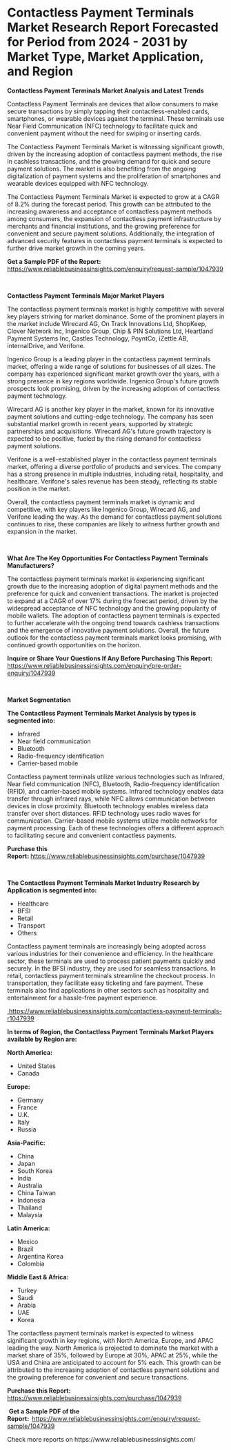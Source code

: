 <p><h1>Contactless Payment Terminals Market Research Report Forecasted for Period from 2024 -  2031 by Market Type, Market Application, and Region</h1></p><p><strong>Contactless Payment Terminals Market Analysis and Latest Trends</strong></p>
<p><p>Contactless Payment Terminals are devices that allow consumers to make secure transactions by simply tapping their contactless-enabled cards, smartphones, or wearable devices against the terminal. These terminals use Near Field Communication (NFC) technology to facilitate quick and convenient payment without the need for swiping or inserting cards. </p><p>The Contactless Payment Terminals Market is witnessing significant growth, driven by the increasing adoption of contactless payment methods, the rise in cashless transactions, and the growing demand for quick and secure payment solutions. The market is also benefiting from the ongoing digitalization of payment systems and the proliferation of smartphones and wearable devices equipped with NFC technology.</p><p>The Contactless Payment Terminals Market is expected to grow at a CAGR of 8.2% during the forecast period. This growth can be attributed to the increasing awareness and acceptance of contactless payment methods among consumers, the expansion of contactless payment infrastructure by merchants and financial institutions, and the growing preference for convenient and secure payment solutions. Additionally, the integration of advanced security features in contactless payment terminals is expected to further drive market growth in the coming years.</p></p>
<p><strong>Get a Sample PDF of the Report:&nbsp;</strong> <a href="https://www.reliablebusinessinsights.com/enquiry/request-sample/1047939">https://www.reliablebusinessinsights.com/enquiry/request-sample/1047939</a></p>
<p>&nbsp;</p>
<p><strong>Contactless Payment Terminals Major Market Players</strong></p>
<p><p>The contactless payment terminals market is highly competitive with several key players striving for market dominance. Some of the prominent players in the market include Wirecard AG, On Track Innovations Ltd, ShopKeep, Clover Network Inc, Ingenico Group, Chip & PIN Solutions Ltd, Heartland Payment Systems Inc, Castles Technology, PoyntCo, iZettle AB, internalDrive, and Verifone.</p><p>Ingenico Group is a leading player in the contactless payment terminals market, offering a wide range of solutions for businesses of all sizes. The company has experienced significant market growth over the years, with a strong presence in key regions worldwide. Ingenico Group's future growth prospects look promising, driven by the increasing adoption of contactless payment technology.</p><p>Wirecard AG is another key player in the market, known for its innovative payment solutions and cutting-edge technology. The company has seen substantial market growth in recent years, supported by strategic partnerships and acquisitions. Wirecard AG's future growth trajectory is expected to be positive, fueled by the rising demand for contactless payment solutions.</p><p>Verifone is a well-established player in the contactless payment terminals market, offering a diverse portfolio of products and services. The company has a strong presence in multiple industries, including retail, hospitality, and healthcare. Verifone's sales revenue has been steady, reflecting its stable position in the market.</p><p>Overall, the contactless payment terminals market is dynamic and competitive, with key players like Ingenico Group, Wirecard AG, and Verifone leading the way. As the demand for contactless payment solutions continues to rise, these companies are likely to witness further growth and expansion in the market.</p></p>
<p>&nbsp;</p>
<p><strong>What Are The Key Opportunities For Contactless Payment Terminals Manufacturers?</strong></p>
<p><p>The contactless payment terminals market is experiencing significant growth due to the increasing adoption of digital payment methods and the preference for quick and convenient transactions. The market is projected to expand at a CAGR of over 17% during the forecast period, driven by the widespread acceptance of NFC technology and the growing popularity of mobile wallets. The adoption of contactless payment terminals is expected to further accelerate with the ongoing trend towards cashless transactions and the emergence of innovative payment solutions. Overall, the future outlook for the contactless payment terminals market looks promising, with continued growth opportunities on the horizon.</p></p>
<p><strong>Inquire or Share Your Questions If Any Before Purchasing This Report:</strong> <a href="https://www.reliablebusinessinsights.com/enquiry/pre-order-enquiry/1047939">https://www.reliablebusinessinsights.com/enquiry/pre-order-enquiry/1047939</a></p>
<p>&nbsp;</p>
<p><strong>Market Segmentation</strong></p>
<p><strong>The Contactless Payment Terminals Market Analysis by types is segmented into:</strong></p>
<p><ul><li>Infrared</li><li>Near field communication</li><li>Bluetooth</li><li>Radio-frequency identification</li><li>Carrier-based mobile</li></ul></p>
<p><p>Contactless payment terminals utilize various technologies such as Infrared, Near field communication (NFC), Bluetooth, Radio-frequency identification (RFID), and carrier-based mobile systems. Infrared technology enables data transfer through infrared rays, while NFC allows communication between devices in close proximity. Bluetooth technology enables wireless data transfer over short distances. RFID technology uses radio waves for communication. Carrier-based mobile systems utilize mobile networks for payment processing. Each of these technologies offers a different approach to facilitating secure and convenient contactless payments.</p></p>
<p><strong>Purchase this Report:&nbsp;</strong><a href="https://www.reliablebusinessinsights.com/purchase/1047939">https://www.reliablebusinessinsights.com/purchase/1047939</a></p>
<p>&nbsp;</p>
<p><strong>The Contactless Payment Terminals Market Industry Research by Application is segmented into:</strong></p>
<p><ul><li>Healthcare</li><li>BFSI</li><li>Retail</li><li>Transport</li><li>Others</li></ul></p>
<p><p>Contactless payment terminals are increasingly being adopted across various industries for their convenience and efficiency. In the healthcare sector, these terminals are used to process patient payments quickly and securely. In the BFSI industry, they are used for seamless transactions. In retail, contactless payment terminals streamline the checkout process. In transportation, they facilitate easy ticketing and fare payment. These terminals also find applications in other sectors such as hospitality and entertainment for a hassle-free payment experience.</p></p>
<p><a href="https://www.reliablebusinessinsights.com/contactless-payment-terminals-r1047939">&nbsp;https://www.reliablebusinessinsights.com/contactless-payment-terminals-r1047939</a></p>
<p><strong>In terms of Region, the Contactless Payment Terminals Market Players available by Region are:</strong></p>
<p>
    <p> <strong> North America: </strong>
        <ul>
            <li>United States</li>
            <li>Canada</li>
        </ul>
        </p> 
    <p> <strong> Europe: </strong>
        <ul>
            <li>Germany</li>
            <li>France</li>
            <li>U.K.</li>
            <li>Italy</li>
            <li>Russia</li>
        </ul>
        </p> 
    <p> <strong> Asia-Pacific: </strong>
        <ul>
            <li>China</li>
            <li>Japan</li>
            <li>South Korea</li>
            <li>India</li>
            <li>Australia</li>
            <li>China Taiwan</li>
            <li>Indonesia</li>
            <li>Thailand</li>
            <li>Malaysia</li>
        </ul>
        </p> 
    <p> <strong> Latin America: </strong>
        <ul>
            <li>Mexico</li>
            <li>Brazil</li>
            <li>Argentina Korea</li>
            <li>Colombia</li>
        </ul>
        </p> 
    <p> <strong> Middle East & Africa: </strong>
        <ul>
            <li>Turkey</li>
            <li>Saudi</li>
            <li>Arabia</li>
            <li>UAE</li>
            <li>Korea</li>
        </ul>
    </p>
    </p>
<p><p>The contactless payment terminals market is expected to witness significant growth in key regions, with North America, Europe, and APAC leading the way. North America is projected to dominate the market with a market share of 35%, followed by Europe at 30%, APAC at 25%, while the USA and China are anticipated to account for 5% each. This growth can be attributed to the increasing adoption of contactless payment solutions and the growing preference for convenient and secure transactions.</p></p>
<p><strong>Purchase this Report: </strong><a href="https://www.reliablebusinessinsights.com/purchase/1047939">https://www.reliablebusinessinsights.com/purchase/1047939</a></p>
<p>&nbsp;<strong>Get a Sample PDF of the Report:&nbsp;&nbsp;</strong><a href="https://www.reliablebusinessinsights.com/enquiry/request-sample/1047939">https://www.reliablebusinessinsights.com/enquiry/request-sample/1047939</a></p>
<p><strong></strong></p>
<p>Check more reports on https://www.reliablebusinessinsights.com/</p>